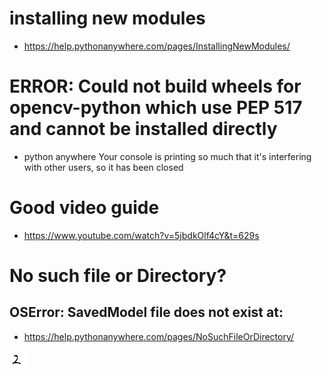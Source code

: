 # installing new modules
- https://help.pythonanywhere.com/pages/InstallingNewModules/

# ERROR: Could not build wheels for opencv-python which use PEP 517 and cannot be installed directly
- python anywhere Your console is printing so much that it's interfering with other users, so it has been closed

# Good video guide
- https://www.youtube.com/watch?v=5jbdkOlf4cY&t=629s

# No such file or Directory?
## OSError: SavedModel file does not exist at:
- https://help.pythonanywhere.com/pages/NoSuchFileOrDirectory/

<img src="data:image/png;base64,iVBORw0KGgoAAAANSUhEUgAAABwAAAAcCAIAAAD9b0jDAAAAkklEQVRIDa3BiWkEQQAEsa78g5bBYPBx3y6MFHZa2Glhp4WdFnZa2Glhp4W9Uu0PdkfYk2qPsMvCPqq2YZeFfVNhl4V9U2GXhX1TYZeFfVRtwy4L+6jC7gh7r9qG3RH2RrUNuynslWobdl/Yk2qPsMvC/qn2DfZR2D/VNuyVar+w98JOCzst7LSw08JOCzst7LQfCIGAyS1dJBUAAAAASUVORK5CYII=">
